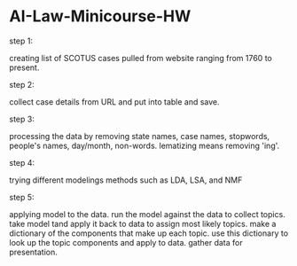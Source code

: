 # AI-Law-Minicourse-HW

step 1:

creating list of SCOTUS cases pulled from website ranging from 1760 to present.

step 2:

collect case details from URL and put into table and save.

step 3:

processing the data by removing state names, case names, stopwords, people's names, day/month, non-words.
lematizing means removing 'ing'.

step 4:

trying different modelings methods such as LDA, LSA, and NMF

step 5:

applying model to the data. 
	run the model against the data to collect topics.
	take model tand apply it back to data to assign most likely topics.
	make a dictionary of the components that make up each topic.
	use this dictionary to look up the topic components and apply to data. 
	gather data for presentation.    
